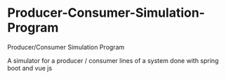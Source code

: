 # Producer-Consumer-Simulation-Program
Producer/Consumer Simulation Program

A simulator for a producer / consumer lines of a system done with spring boot and vue js
